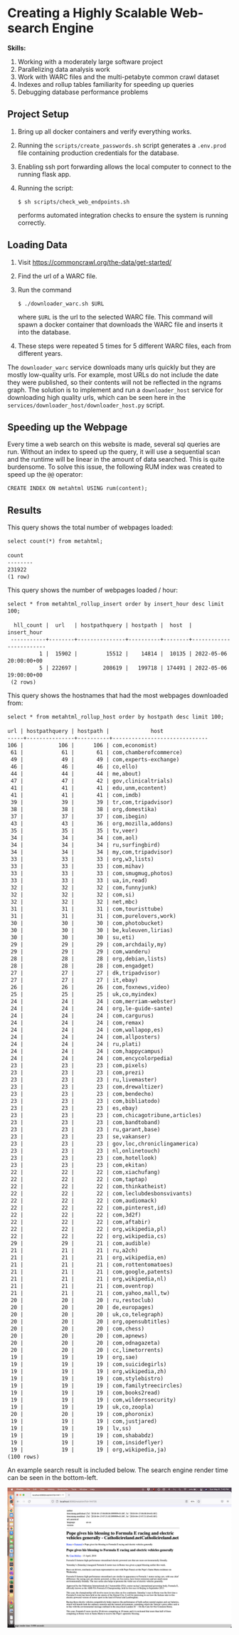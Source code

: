 # Creating a Highly Scalable Web-search Engine

**Skills:**
1. Working with a moderately large software project
1. Parallelizing data analysis work
1. Work with WARC files and the multi-petabyte common crawl dataset
1. Indexes and rollup tables familiarity for speeding up queries
1. Debugging database performance problems

## Project Setup

1. Bring up all docker containers and verify everything works.
1. Running the `scripts/create_passwords.sh` script generates a `.env.prod` file containing production credentials for the database.
1. Enabling ssh port forwarding allows the local computer to connect to the running flask app.
1. Running the script:

   ```
   $ sh scripts/check_web_endpoints.sh
   ```
   
   performs automated integration checks to ensure the system is running correctly.
   
## Loading Data

1. Visit <https://commoncrawl.org/the-data/get-started/>
1. Find the url of a WARC file.
1. Run the command

   ```
   $ ./downloader_warc.sh $URL
   ```
   
   where `$URL` is the url to the selected WARC file.
   This command will spawn a docker container that downloads the WARC file and inserts it into the database.
1. These steps were repeated 5 times for 5 different WARC files, each from different years.

The `downloader_warc` service downloads many urls quickly but they are mostly low-quality urls.
For example, most URLs do not include the date they were published, so their contents will not be reflected in the ngrams graph.
The solution is to implement and run a `downloader_host` service for downloading high quality urls, which can be seen here in the `services/downloader_host/downloader_host.py` script.

## Speeding up the Webpage

Every time a web search on this website is made, several sql queries are run. Without an index to speed up the query, it will use a sequential scan and the runtime will be linear in the amount of data searched. This is quite burdensome. To solve this issue, the following RUM index was created to speed up the `@@` operator:

```
CREATE INDEX ON metahtml USING rum(content);
```
    
## Results 

This query shows the total number of webpages loaded:

```
select count(*) from metahtml;

count  
--------
231922
(1 row)
```
       
This query shows the number of webpages loaded / hour:
 ```
 select * from metahtml_rollup_insert order by insert_hour desc limit 100;

   hll_count |  url   | hostpathquery | hostpath |  host  |      insert_hour       
  -----------+--------+---------------+----------+--------+------------------------
           1 |  15902 |         15512 |    14814 |  10135 | 2022-05-06 20:00:00+00
           5 | 222697 |        208619 |   199718 | 174491 | 2022-05-06 19:00:00+00
  (2 rows)
 ```
       
This query shows the hostnames that had the most webpages downloaded from:
```
select * from metahtml_rollup_host order by hostpath desc limit 100;

url | hostpathquery | hostpath |             host             
-----+---------------+----------+------------------------------
106 |           106 |      106 | com,economist)
 61 |            61 |       61 | com,chamberofcommerce)
 49 |            49 |       49 | com,experts-exchange)
 46 |            46 |       46 | co,ello)
 44 |            44 |       44 | me,about)
 47 |            47 |       42 | gov,clinicaltrials)
 41 |            41 |       41 | edu,unm,econtent)
 41 |            41 |       41 | com,imdb)
 39 |            39 |       39 | tr,com,tripadvisor)
 38 |            38 |       38 | org,domestika)
 37 |            37 |       37 | com,ibegin)
 43 |            43 |       36 | org,mozilla,addons)
 35 |            35 |       35 | tv,veer)
 34 |            34 |       34 | com,aol)
 34 |            34 |       34 | ru,surfingbird)
 34 |            34 |       34 | my,com,tripadvisor)
 33 |            33 |       33 | org,w3,lists)
 33 |            33 |       33 | com,mihav)
 33 |            33 |       33 | com,smugmug,photos)
 33 |            33 |       33 | ua,in,read)
 32 |            32 |       32 | com,funnyjunk)
 32 |            32 |       32 | com,si)
 32 |            32 |       32 | net,mbc)
 31 |            31 |       31 | com,touristtube)
 31 |            31 |       31 | com,purelovers,work)
 30 |            30 |       30 | com,photobucket)
 30 |            30 |       30 | be,kuleuven,lirias)
 30 |            30 |       30 | su,eti)
 29 |            29 |       29 | com,archdaily,my)
 29 |            29 |       29 | com,wanderu)
 28 |            28 |       28 | org,debian,lists)
 28 |            28 |       28 | com,engadget)
 27 |            27 |       27 | dk,tripadvisor)
 27 |            27 |       27 | it,ebay)
 26 |            26 |       26 | com,foxnews,video)
 25 |            25 |       25 | uk,co,myindex)
 24 |            24 |       24 | com,merriam-webster)
 24 |            24 |       24 | org,le-guide-sante)
 24 |            24 |       24 | com,cargurus)
 24 |            24 |       24 | com,remax)
 24 |            24 |       24 | com,wallapop,es)
 24 |            24 |       24 | com,allposters)
 24 |            24 |       24 | ru,plati)
 24 |            24 |       24 | com,happycampus)
 24 |            24 |       24 | com,encycolorpedia)
 23 |            23 |       23 | com,pixels)
 23 |            23 |       23 | com,prezi)
 23 |            23 |       23 | ru,livemaster)
 23 |            23 |       23 | com,drewaltizer)
 23 |            23 |       23 | com,bendecho)
 23 |            23 |       23 | com,bibliatodo)
 23 |            23 |       23 | es,ebay)
 23 |            23 |       23 | com,chicagotribune,articles)
 23 |            23 |       23 | com,bandtoband)
 23 |            23 |       23 | ru,garant,base)
 23 |            23 |       23 | se,vakanser)
 23 |            23 |       23 | gov,loc,chroniclingamerica)
 23 |            23 |       23 | nl,onlinetouch)
 23 |            23 |       23 | com,hotellook)
 23 |            23 |       23 | com,ekitan)
 22 |            22 |       22 | com,xiachufang)
 22 |            22 |       22 | com,taptap)
 22 |            22 |       22 | com,thinkatheist)
 22 |            22 |       22 | com,leclubdesbonsvivants)
 22 |            22 |       22 | com,audiomack)
 22 |            22 |       22 | com,pinterest,id)
 22 |            22 |       22 | com,3d2f)
 22 |            22 |       22 | com,aftabir)
 22 |            22 |       22 | org,wikipedia,pl)
 22 |            22 |       22 | org,wikipedia,cs)
 29 |            29 |       21 | com,audible)
 21 |            21 |       21 | ru,a2ch)
 21 |            21 |       21 | org,wikipedia,en)
 21 |            21 |       21 | com,rottentomatoes)
 21 |            21 |       21 | com,google,patents)
 21 |            21 |       21 | org,wikipedia,nl)
 21 |            21 |       21 | com,oventrop)
 21 |            21 |       21 | com,yahoo,mall,tw)
 20 |            20 |       20 | ru,restoclub)
 20 |            20 |       20 | de,europages)
 20 |            20 |       20 | uk,co,telegraph)
 20 |            20 |       20 | org,opensubtitles)
 20 |            20 |       20 | com,chess)
 20 |            20 |       20 | com,apnews)
 20 |            20 |       20 | com,odnagazeta)
 20 |            20 |       20 | cc,limetorrents)
 19 |            19 |       19 | org,sae)
 19 |            19 |       19 | com,suicidegirls)
 19 |            19 |       19 | org,wikipedia,zh)
 19 |            19 |       19 | com,stylebistro)
 19 |            19 |       19 | com,familytreecircles)
 19 |            19 |       19 | com,books2read)
 19 |            19 |       19 | com,wilderssecurity)
 19 |            19 |       19 | uk,co,zoopla)
 20 |            20 |       19 | com,phoronix)
 19 |            19 |       19 | com,justjared)
 19 |            19 |       19 | lv,ss)
 19 |            19 |       19 | com,shababdz)
 19 |            19 |       19 | com,insideflyer)
 19 |            19 |       19 | org,wikipedia,ja)
(100 rows)
```
       
       
An example search result is included below. The search engine render time can be seen in the bottom-left.

<img src='search_engine_screenshot.png' />
